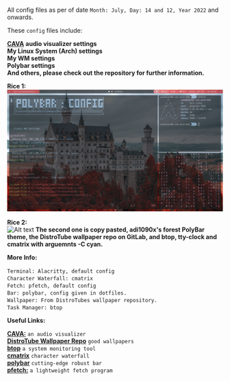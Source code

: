 All config files as per of date `Month: July, Day: 14 and 12, Year 2022` and onwards.

These `config` files include:

[**CAVA**](https://aur.archlinux.org/packages/cava) **audio visualizer settings**\
**My Linux System (Arch) settings**\
**My WM settings**\
**Polybar settings**\
**And others, please check out the repository for further information.**

**Rice 1:**\
![Alt text](https://github.com/RazoBlast/ConfigFiles/blob/main/Rice-GitHub-1.png "a title")

**Rice 2:**\
![Alt text](https://user-images.githubusercontent.com/100123401/178525884-1bce8da8-dee6-4738-9926-a1413d30d71d.png "a title")
**The second one is copy pasted, adi1090x's forest PolyBar theme, the DistroTube wallpaper repo on GitLab, and btop, tty-clock and cmatrix with arguemnts -C cyan.**

**More Info:**

`Terminal: Alacritty, default config`\
`Character Waterfall: cmatrix`\
`Fetch: pfetch, default config`\
`Bar: polybar, config given in dotfiles.`\
`Wallpaper: From DistroTubes wallpaper repository.`\
`Task Manager: btop`

**Useful Links:**

[**CAVA:**](https://aur.archlinux.org/packages/cava) `an audio visualizer`\
[**DistroTube Wallpaper Repo**](https://gitlab.com/dwt1/wallpapers/) `good wallpapers`\
[**btop**](https://aur.archlinux.org/packages/btop) `a system monitoring tool`\
[**cmatrix**](https://aur.archlinux.org/packages/cmatrix) `character waterfall`\
[**polybar**](https://github.com/polybar/polybar) `cutting-edge robust bar`\
[**pfetch:**](https://aur.archlinux.org/packages/pfetch) `a lightweight fetch program`

